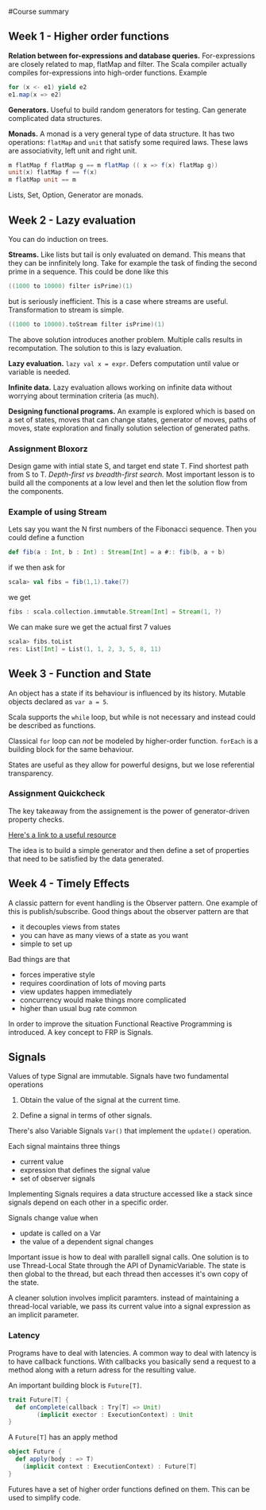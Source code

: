 #Course summary

## Week 1 - Higher order functions

**Relation between for-expressions and database queries.** For-expressions are closely related to map, flatMap and filter. The Scala compiler actually compiles for-expressions into high-order functions. Example
```Scala
for (x <- e1) yield e2
e1.map(x => e2)
```

**Generators.** Useful to build random generators for testing. Can generate complicated data structures.

**Monads.** A monad is a very general type of data structure. It has two operations: ```flatMap``` and ```unit``` that satisfy some required laws. These laws are associativity, left unit and right unit. 
```Scala
m flatMap f flatMap g == m flatMap (( x => f(x) flatMap g))
unit(x) flatMap f == f(x)
m flatMap unit == m
```
Lists, Set, Option, Generator are monads.

## Week 2 - Lazy evaluation

You can do induction on trees.

**Streams.** Like lists but tail is only evaluated on demand. This means that they can be innfinitely long.
Take for example the task of finding the second prime in a sequence. This could be done like this
```Scala
((1000 to 10000) filter isPrime)(1)
```
but is seriously inefficient. This is a case where streams are useful.  Transformation to stream is simple.
```Scala
((1000 to 10000).toStream filter isPrime)(1)
```
The above solution introduces another problem. Multiple calls results in recomputation. The solution to this is lazy evaluation.

**Lazy evaluation.** ```lazy val x = expr```. Defers computation until value or variable is needed.

**Infinite data.** Lazy evaluation allows working on infinite data without worrying about termination criteria (as much). 

**Designing functional programs.** An example is explored which is based on a set of states, moves that can change states, generator of moves, paths of moves, state exploration and finally solution selection of generated paths.

### Assignment Bloxorz
Design game with intial state S, and target end state T. Find shortest path from S to T.
*Depth-first vs breadth-first search.* Most important lesson is to build all the components at a low level and then let the solution flow from the components.

### Example of using Stream
Lets say you want the N first numbers of the Fibonacci sequence. Then you could define a function

```Scala
def fib(a : Int, b : Int) : Stream[Int] = a #:: fib(b, a + b)
```
if we then ask for
```Scala
scala> val fibs = fib(1,1).take(7)
```
we get
```Scala
fibs : scala.collection.immutable.Stream[Int] = Stream(1, ?)
```
We can make sure we get the actual first 7 values
```Scala
scala> fibs.toList
res: List[Int] = List(1, 1, 2, 3, 5, 8, 11)
```

## Week 3 - Function and State

An object has a state if its behaviour is influenced by its history. Mutable objects declared as ```var a = 5```.

Scala supports the ```while``` loop, but while is not necessary and instead could be described as functions.

Classical ```for``` loop can *not* be modeled by higher-order function. ```forEach``` is a building block for the same behaviour.

States are useful as they allow for powerful designs, but we lose referential transparency.

### Assignment Quickcheck

The key takeaway from the assignement is the power of generator-driven property checks. 

[Here's a link to a useful resource](http://www.scalatest.org/user_guide/generator_driven_property_checks)

The idea is to build a simple generator and then define a set of properties that need to be satisfied by the data generated.

## Week 4 - Timely Effects

A classic pattern for event handling is the Observer pattern. One example of this is publish/subscribe. Good things about the observer pattern are that 
- it decouples views from states
- you can have as many views of a state as you want
- simple to set up

Bad things are that
- forces imperative style
- requires coordination of lots of moving parts
- view updates happen immediately
- concurrency would make things more complicated
- higher than usual bug rate common

In order to improve the situation Functional Reactive Programming is introduced. A key concept to FRP is Signals.

## Signals
Values of type Signal are immutable. Signals have two fundamental operations

1. Obtain the value of the signal at the current time.

2. Define a signal in terms of other signals.

There's also Variable Signals ```Var()``` that implement the ```update()``` operation. 

Each signal maintains three things
- current value
- expression that defines the signal value
- set of observer signals

Implementing Signals requires a data structure accessed like a stack since signals depend on each other in a specific order.

Signals change value when
- update is called on a Var
- the value of a dependent signal changes

Important issue is how to deal with parallell signal calls. One solution is to use Thread-Local State through the API of DynamicVariable. The state is then global to the thread, but each thread then accesses it's own copy of the state.

A cleaner solution involves implicit paramters. instead of maintaining a thread-local variable, we pass its current value into a signal expression as an implicit parameter.

### Latency

Programs have to deal with latencies. A common way to deal with latency is to have callback functions. With callbacks you basically send a request to a method along with a return adress for the resulting value.

An important building block is ```Future[T]```.
```Scala
trait Future[T] {
  def onComplete(callback : Try[T] => Unit)
        (implicit exector : ExecutionContext) : Unit
}
```
A ```Future[T]``` has an apply method
```Scala
object Future {
  def apply(body : => T)
    (implicit context : ExecutionContext) : Future[T]
}
```
Futures have a set of higher order functions defined on them. This can be used to simplify code.

